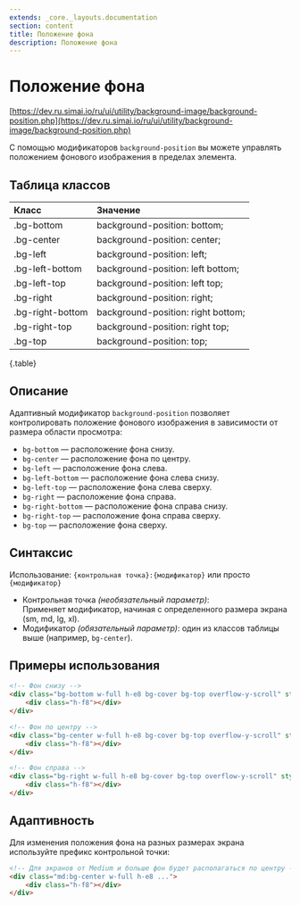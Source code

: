 ```yaml
---
extends: _core._layouts.documentation
section: content
title: Положение фона
description: Положение фона
---
```


# Положение фона

[https://dev.ru.simai.io/ru/ui/utility/background-image/background-position.php](https://dev.ru.simai.io/ru/ui/utility/background-image/background-position.php)

С помощью модификаторов `background-position` вы можете управлять положением фонового изображения в пределах элемента.

## Таблица классов

| Класс            | Значение                           |
|:-----------------|:-----------------------------------|
| .bg-bottom       | background-position: bottom;       |
| .bg-center       | background-position: center;       |
| .bg-left         | background-position: left;         |
| .bg-left-bottom  | background-position: left bottom;  |
| .bg-left-top     | background-position: left top;     |
| .bg-right        | background-position: right;        |
| .bg-right-bottom | background-position: right bottom; |
| .bg-right-top    | background-position: right top;    |
| .bg-top          | background-position: top;          |
{.table}

## Описание

Адаптивный модификатор `background-position` позволяет контролировать положение фонового изображения в зависимости от
размера области просмотра:

- `bg-bottom` — расположение фона снизу.
- `bg-center` — расположение фона по центру.
- `bg-left` — расположение фона слева.
- `bg-left-bottom` — расположение фона слева снизу.
- `bg-left-top` — расположение фона слева сверху.
- `bg-right` — расположение фона справа.
- `bg-right-bottom` — расположение фона справа снизу.
- `bg-right-top` — расположение фона справа сверху.
- `bg-top` — расположение фона сверху.

## Синтаксис

Использование: `{контрольная точка}:{модификатор}` или просто `{модификатор}`

- Контрольная точка *(необязательный параметр)*:  
  Применяет модификатор, начиная с определенного размера экрана (sm, md, lg, xl).
- Модификатор *(обязательный параметр)*: один из классов таблицы выше (например, `bg-center`).

## Примеры использования

```html
<!-- Фон снизу -->
<div class="bg-bottom w-full h-e8 bg-cover bg-top overflow-y-scroll" style="background-image:url('../../../image/picture.svg');">
    <div class="h-f8"></div>
</div>
```

```html
<!-- Фон по центру -->
<div class="bg-center w-full h-e8 bg-cover bg-top overflow-y-scroll" style="background-image:url('../../../image/picture.svg');">
    <div class="h-f8"></div>
</div>
```

```html
<!-- Фон справа -->
<div class="bg-right w-full h-e8 bg-cover bg-top overflow-y-scroll" style="background-image:url('../../../image/picture.svg');">
    <div class="h-f8"></div>
</div>
```

## Адаптивность

Для изменения положения фона на разных размерах экрана используйте префикс контрольной точки:

```html
<!-- Для экранов от Medium и больше фон будет располагаться по центру -->
<div class="md:bg-center w-full h-e8 ...">
    <div class="h-f8"></div>
</div>
```
